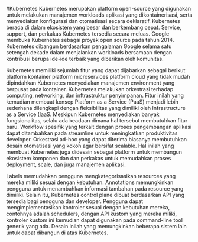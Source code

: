 #Kubernetes 
Kubernetes merupakan platform open-source yang digunakan untuk melakukan manajemen workloads aplikasi yang dikontainerisasi, serta menyediakan konfigurasi dan otomatisasi secara deklaratif. Kubernetes berada di dalam ekosistem yang besar dan berkembang cepat. Service, support, dan perkakas Kubernetes tersedia secara meluas.
Google membuka Kubernetes sebagai proyek open source pada tahun 2014. Kubernetes dibangun berdasarkan pengalaman Google selama satu setengah dekade dalam menjalankan workloads bersamaan dengan kontribusi berupa ide-ide terbaik yang diberikan oleh komunitas.

Kubernetes memiliki sejumlah fitur yang dapat dijabarkan sebagai berikut:
platform kontainer
platform microservices
platform cloud yang tidak mudah dipindahkan
Kubernetes menyediakan manajemen environment yang berpusat pada kontainer. Kubernetes melakukan orkestrasi terhadap computing, 
networking, dan inftrastruktur penyimpanan. Fitur inilah yang kemudian membuat konsep Platform as a Service (PaaS) menjadi lebih
sederhana dilengkapi dengan fleksibilitas yang dimiliki oleh Infrastructure as a Service (IaaS.
Meskipun Kubernetes menyediakan banyak fungsionalitas, selalu ada keadaan dimana hal tersebut membutuhkan fitur baru. Workflow spesifik yang terkait dengan proses pengembangan aplikasi dapat ditambahkan pada streamline untuk meningkatkan produktivitas developer. Orkestrasi ad-hoc yang dapat diterima biasanya membutuhkan desain otomatisasi yang kokoh agar bersifat scalable. Hal inilah yang membuat Kubernetes juga didesain sebagai platform untuk membangun ekosistem komponen dan dan perkakas untuk memudahkan proses deployment, scale, dan juga manajemen aplikasi.

Labels memudahkan pengguna mengkategorisasikan resources yang mereka miliki sesuai dengan kebutuhan. Annotations memungkinkan pengguna untuk menambahkan informasi tambahan pada resource yang dimiliki.
Selain itu, Kubernetes control plane dibuat berdasarkan API yang tersedia bagi pengguna dan developer. Pengguna dapat mengimplementasikan kontroler sesuai dengan kebutuhan mereka, contohnya adalah schedulers, dengan API kustom yang mereka miliki, kontroler kustom ini kemudian dapat digunakan pada command-line tool generik yang ada.
Desain inilah yang memungkinkan beberapa sistem lain untuk dapat dibangun di atas Kubernetes.
